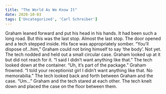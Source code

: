 ```yaml
---
title: "The World As We Know It"
date: 2020-10-03
tags: ['Uncategorized', 'Carl Schreiber']
---
```


Graham leaned forward and put his head in his hands.  It had been such a long road.  But this was the last stop.  Almost the last stop. The door opened and a tech stepped inside.  His face was appropriately somber. “You’ll dispose of...him,” Graham could not bring himself to say ‘the body’.  Not yet. The tech nodded and held out a small circular case.  Graham looked up at it but did not reach for it. “I said I didn’t want anything like that.” The tech looked down at the container.  “Uh, it’s part of the package.” Graham frowned.  “I told your receptionist girl I didn’t want anything like that.  No memorabilia.” The tech looked back and forth between Graham and the case.  “Um...” Graham and the tech stared at each other.  The tech knelt down and placed the case on the floor between them.
